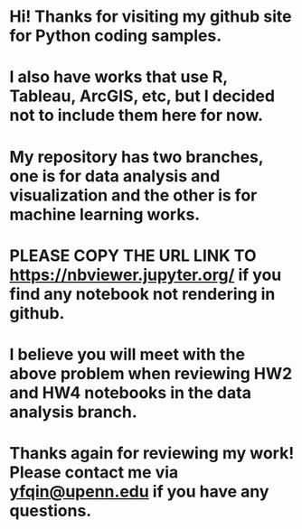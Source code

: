 # Hi! Thanks for visiting my github site for Python coding samples.
# I also have works that use R, Tableau, ArcGIS, etc, but I decided not to include them here for now.
# My repository has two branches, one is for data analysis and visualization and the other is for machine learning works.
# PLEASE COPY THE URL LINK TO https://nbviewer.jupyter.org/ if you find any notebook not rendering in github.
# I believe you will meet with the above problem when reviewing HW2 and HW4 notebooks in the data analysis branch.
# Thanks again for reviewing my work! Please contact me via yfqin@upenn.edu if you have any questions.
